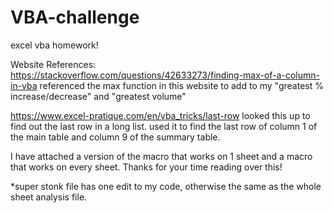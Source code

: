 # VBA-challenge
excel vba homework! 

Website References: <https://stackoverflow.com/questions/42633273/finding-max-of-a-column-in-vba> referenced the max function in this website to add to my "greatest % increase/decrease" and "greatest volume"

<https://www.excel-pratique.com/en/vba_tricks/last-row> looked this up to find out the last row in a long list. used it to find the last row of column 1 of the main table and column 9 of the summary table. 

I have attached a version of the macro that works on 1 sheet and a macro that works on every sheet. Thanks for your time reading over this!

*super stonk file has one edit to my code, otherwise the same as the whole sheet analysis file.

